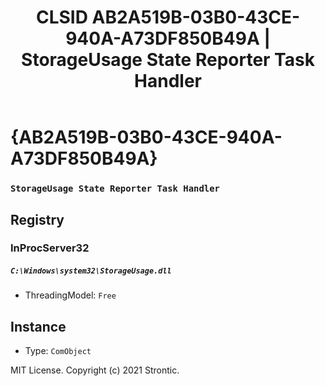 ﻿---
title: "CLSID AB2A519B-03B0-43CE-940A-A73DF850B49A | StorageUsage State Reporter Task Handler"
excerpt: What is COM-Object CLSID AB2A519B-03B0-43CE-940A-A73DF850B49A?
---

# {AB2A519B-03B0-43CE-940A-A73DF850B49A}

### `StorageUsage State Reporter Task Handler`

## Registry


### InProcServer32

##### `C:\Windows\system32\StorageUsage.dll`
* ThreadingModel: `Free`

## Instance

* Type: `ComObject`

MIT License. Copyright (c) 2021 Strontic.


